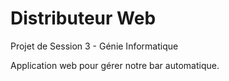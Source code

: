 # Distributeur Web

Projet de Session 3 - Génie Informatique

Application web pour gérer notre bar automatique.
